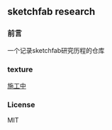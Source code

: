 ## sketchfab research

### 前言
一个记录sketchfab研究历程的仓库

### texture
[施工中](./1_textures/texture.md)

### License
MIT
